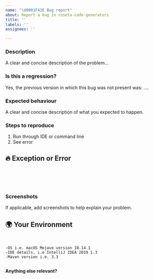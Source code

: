 ```yaml
---
name: "\U0001F41E Bug report"
about: Report a bug in roseta-code-generators
title: ''
labels: ''
assignees: ''

---
```


<!--

Hello!

Please make sure that you search open and closed issues before submitting a new one.
Existing issues often contain information about workarounds, resolution, or progress updates.

-->

### Description

<!-- ✍️--> A clear and concise description of the problem...

### Is this a regression?

<!-- Did this behaviour work previously? -->
<!-- ✍️--> Yes, the previous version in which this bug was not present was: ....


### Expected behaviour

<!-- ✍️--> A clear and concise description of what you expected to happen.


### Steps to reproduce
1. Run through IDE or command line
4. See error

## 🔥 Exception or Error
<pre><code>
<!-- If the issue is accompanied by an exception or an error, please share it below: -->
<!-- ✍️-->

</code></pre>


### Screenshots
If applicable, add screenshots to help explain your problem.


## 🌍  Your Environment

<pre><code>
<!-- ✍️-->
-OS i.e. macOS Mojave version 10.14.1
-IDE details, i.e IntelliJ IDEA 2019 1.3
-Maven version i.e. 3.3

</code></pre>

**Anything else relevant?**
<!-- ✍️Is this a browser specific issue? If so, please specify the browser and version. -->

<!-- ✍️Do any of these matter: operating system, IDE, package manager, HTTP server, ...? If so, please mention it below. -->
